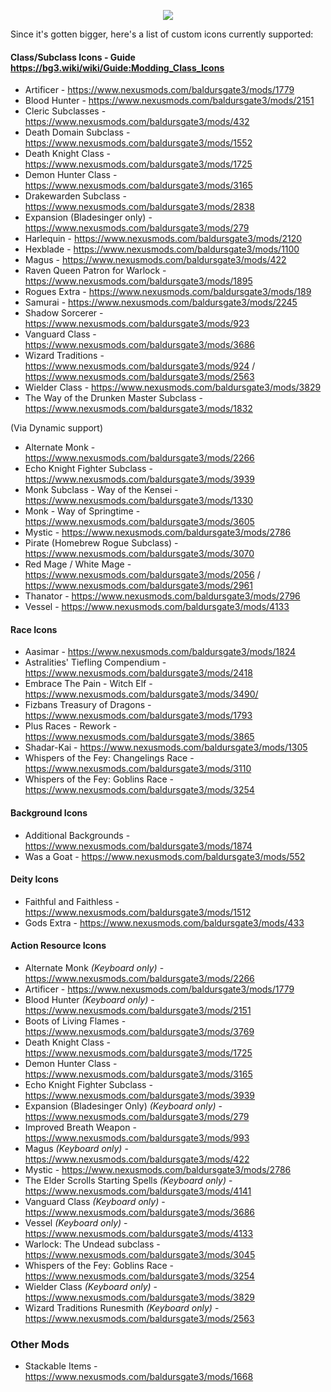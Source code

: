 
<p align="middle">
  <img src="https://i.imgur.com/6Zso95t.png">
</p>

Since it's gotten bigger, here's a list of custom icons currently supported:

#### Class/Subclass Icons - Guide https://bg3.wiki/wiki/Guide:Modding_Class_Icons
- Artificer - https://www.nexusmods.com/baldursgate3/mods/1779
- Blood Hunter - https://www.nexusmods.com/baldursgate3/mods/2151
- Cleric Subclasses - https://www.nexusmods.com/baldursgate3/mods/432
- Death Domain Subclass - https://www.nexusmods.com/baldursgate3/mods/1552
- Death Knight Class - https://www.nexusmods.com/baldursgate3/mods/1725
- Demon Hunter Class - https://www.nexusmods.com/baldursgate3/mods/3165
- Drakewarden Subclass - https://www.nexusmods.com/baldursgate3/mods/2838
- Expansion (Bladesinger only) - https://www.nexusmods.com/baldursgate3/mods/279
- Harlequin - https://www.nexusmods.com/baldursgate3/mods/2120
- Hexblade - https://www.nexusmods.com/baldursgate3/mods/1100
- Magus - https://www.nexusmods.com/baldursgate3/mods/422
- Raven Queen Patron for Warlock - https://www.nexusmods.com/baldursgate3/mods/1895
- Rogues Extra - https://www.nexusmods.com/baldursgate3/mods/189
- Samurai - https://www.nexusmods.com/baldursgate3/mods/2245
- Shadow Sorcerer - https://www.nexusmods.com/baldursgate3/mods/923
- Vanguard Class - https://www.nexusmods.com/baldursgate3/mods/3686
- Wizard Traditions - https://www.nexusmods.com/baldursgate3/mods/924 / https://www.nexusmods.com/baldursgate3/mods/2563
- Wielder Class - https://www.nexusmods.com/baldursgate3/mods/3829
- The Way of the Drunken Master Subclass - https://www.nexusmods.com/baldursgate3/mods/1832

(Via Dynamic support)
- Alternate Monk - https://www.nexusmods.com/baldursgate3/mods/2266
- Echo Knight Fighter Subclass - https://www.nexusmods.com/baldursgate3/mods/3939
- Monk Subclass - Way of the Kensei - https://www.nexusmods.com/baldursgate3/mods/1330
- Monk - Way of Springtime - https://www.nexusmods.com/baldursgate3/mods/3605
- Mystic - https://www.nexusmods.com/baldursgate3/mods/2786
- Pirate (Homebrew Rogue Subclass) - https://www.nexusmods.com/baldursgate3/mods/3070
- Red Mage / White Mage - https://www.nexusmods.com/baldursgate3/mods/2056 / https://www.nexusmods.com/baldursgate3/mods/2961
- Thanator - https://www.nexusmods.com/baldursgate3/mods/2796
- Vessel - https://www.nexusmods.com/baldursgate3/mods/4133


#### Race Icons
- Aasimar - https://www.nexusmods.com/baldursgate3/mods/1824
- Astralities' Tiefling Compendium - https://www.nexusmods.com/baldursgate3/mods/2418
- Embrace The Pain - Witch Elf - https://www.nexusmods.com/baldursgate3/mods/3490/
- Fizbans Treasury of Dragons - https://www.nexusmods.com/baldursgate3/mods/1793
- Plus Races - Rework - https://www.nexusmods.com/baldursgate3/mods/3865
- Shadar-Kai - https://www.nexusmods.com/baldursgate3/mods/1305
- Whispers of the Fey: Changelings Race - https://www.nexusmods.com/baldursgate3/mods/3110
- Whispers of the Fey: Goblins Race - https://www.nexusmods.com/baldursgate3/mods/3254


#### Background Icons
- Additional Backgrounds - https://www.nexusmods.com/baldursgate3/mods/1874
- Was a Goat - https://www.nexusmods.com/baldursgate3/mods/552

#### Deity Icons
- Faithful and Faithless - https://www.nexusmods.com/baldursgate3/mods/1512
- Gods Extra - https://www.nexusmods.com/baldursgate3/mods/433

#### Action Resource Icons
- Alternate Monk *(Keyboard only)* - https://www.nexusmods.com/baldursgate3/mods/2266
- Artificer - https://www.nexusmods.com/baldursgate3/mods/1779
- Blood Hunter *(Keyboard only)* - https://www.nexusmods.com/baldursgate3/mods/2151
- Boots of Living Flames - https://www.nexusmods.com/baldursgate3/mods/3769
- Death Knight Class - https://www.nexusmods.com/baldursgate3/mods/1725
- Demon Hunter Class - https://www.nexusmods.com/baldursgate3/mods/3165
- Echo Knight Fighter Subclass - https://www.nexusmods.com/baldursgate3/mods/3939
- Expansion (Bladesinger Only) *(Keyboard only)* - https://www.nexusmods.com/baldursgate3/mods/279
- Improved Breath Weapon - https://www.nexusmods.com/baldursgate3/mods/993
- Magus *(Keyboard only)* - https://www.nexusmods.com/baldursgate3/mods/422
- Mystic - https://www.nexusmods.com/baldursgate3/mods/2786
- The Elder Scrolls Starting Spells *(Keyboard only)* - https://www.nexusmods.com/baldursgate3/mods/4141
- Vanguard Class *(Keyboard only)* - https://www.nexusmods.com/baldursgate3/mods/3686
- Vessel *(Keyboard only)* - https://www.nexusmods.com/baldursgate3/mods/4133
- Warlock: The Undead subclass - https://www.nexusmods.com/baldursgate3/mods/3045
- Whispers of the Fey: Goblins Race - https://www.nexusmods.com/baldursgate3/mods/3254
- Wielder Class *(Keyboard only)* - https://www.nexusmods.com/baldursgate3/mods/3829
- Wizard Traditions Runesmith *(Keyboard only)* - https://www.nexusmods.com/baldursgate3/mods/2563

### Other Mods
- Stackable Items - https://www.nexusmods.com/baldursgate3/mods/1668
